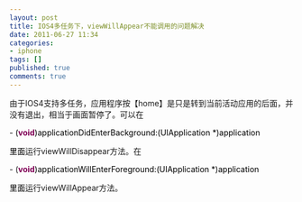 ```yaml
---
layout: post
title: IOS4多任务下，viewWillAppear不能调用的问题解决
date: 2011-06-27 11:34
categories:
- iphone
tags: []
published: true
comments: true
---
```

<p><p>由于IOS4支持多任务，应用程序按【home】是只是转到当前活动应用的后面，并没有退出，相当于画面暂停了。可以在</p>
<p><span style="color:black;margin:0;padding:0;">- (</span><span style="color:#7f0055;font-weight:bold;margin:0;padding:0;">void</span><span style="color:black;margin:0;padding:0;">)applicationDidEnterBackground:(UIApplication *)application</span></p>
<p><span style="color:black;margin:0;padding:0;">里面</span>运行viewWillDisappear方法。在</p>
<p>- (<span style="color:#7f0055;font-weight:bold;margin:0;padding:0;">void</span><span style="color:black;margin:0;padding:0;">)applicationWillEnterForeground:(UIApplication *)application</span></p>
<p><span style="color:black;margin:0;padding:0;">里面</span>运行viewWillAppear方法。</p></p>
